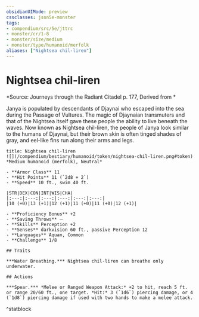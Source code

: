 ```yaml
---
obsidianUIMode: preview
cssclasses: json5e-monster
tags:
- compendium/src/5e/jttrc
- monster/cr/1-8
- monster/size/medium
- monster/type/humanoid/merfolk
aliases: ["Nightsea chil-liren"]
---
```

# Nightsea chil-liren
*Source: Journeys through the Radiant Citadel p. 177, Derived from *  

Janya is populated by descendants of Djaynai who escaped into the sea during the Passage of Vultures. The magic of Djaynaian transmuters and that of the Nightsea itself gave these people the ability to live beneath the waves. Now known as Nightsea chil-liren, the people of Janya look similar to the humans of Djaynai, but their brown skin is often tinged shades of gray, and eel-like fins run along their arms and legs.

```ad-statblock
title: Nightsea chil-liren
![](/compendium/bestiary/humanoid/token/nightsea-chil-liren.png#token)
*Medium humanoid (merfolk), Neutral*

- **Armor Class** 11 
- **Hit Points** 11 (`2d8 + 2`)
- **Speed** 10 ft., swim 40 ft.

|STR|DEX|CON|INT|WIS|CHA|
|:---:|:---:|:---:|:---:|:---:|:---:|
|10 (+0)|13 (+1)|12 (+1)|11 (+0)|11 (+0)|12 (+1)|

- **Proficiency Bonus** +2
- **Saving Throws** ⏤
- **Skills** Perception +2
- **Senses** darkvision 60 ft., passive Perception 12
- **Languages** Aquan, Common
- **Challenge** 1/8

## Traits

***Water Breathing.*** Nightsea chil-liren can breathe only underwater.

## Actions

***Spear.*** *Melee or Ranged Weapon Attack:* +2 to hit, reach 5 ft. or range 20/60 ft., one target. *Hit:* 3 (`1d6`) piercing damage, or 4 (`1d8`) piercing damage if used with two hands to make a melee attack.
```
^statblock